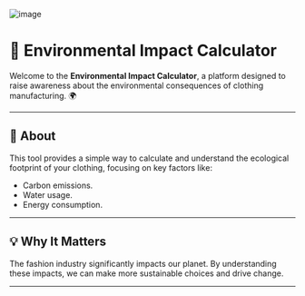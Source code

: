 ![image](https://github.com/user-attachments/assets/961c9d03-5b8e-4d91-adf2-6382e6b81341)

# 🌿 Environmental Impact Calculator

Welcome to the **Environmental Impact Calculator**, a platform designed to raise awareness about the environmental consequences of clothing manufacturing. 🌍  

---

## 🚀 About  
This tool provides a simple way to calculate and understand the ecological footprint of your clothing, focusing on key factors like:  
- Carbon emissions.  
- Water usage.  
- Energy consumption.  

---

## 💡 Why It Matters  
The fashion industry significantly impacts our planet. By understanding these impacts, we can make more sustainable choices and drive change.  

---

